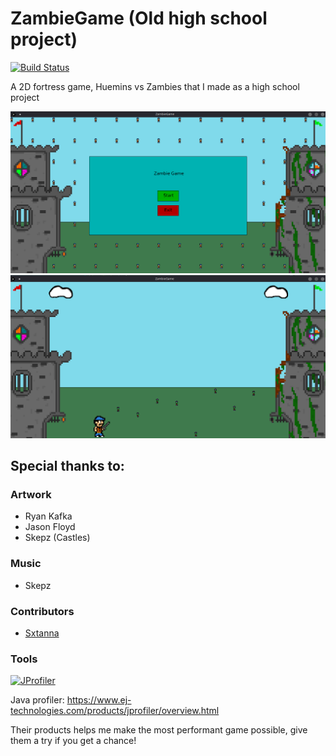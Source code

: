 # ZambieGame (Old high school project)

[![Build Status](https://drone.12oclock.dev/api/badges/camdenorrb/ZambieGame/status.svg)](https://drone.12oclock.dev/camdenorrb/ZambieGame)

A 2D fortress game, Huemins vs Zambies that I made as a high school project

<p align="center">
    <img src="https://github.com/camdenorrb/ZambieGame/raw/master/screenshots/ZambieTitleScreen.png" alt="Title Screen">
    <img src="https://github.com/camdenorrb/ZambieGame/raw/master/screenshots/ZambieGamePlay.png" alt="Gameplay">
</p>

## Special thanks to:

### Artwork
* Ryan Kafka
* Jason Floyd
* Skepz (Castles)

### Music
* Skepz

### Contributors
* [Sxtanna](https://github.com/Sxtanna)

### Tools
[![JProfiler](https://www.ej-technologies.com/images/product_banners/jprofiler_large.png)]()

Java profiler: https://www.ej-technologies.com/products/jprofiler/overview.html 
 
Their products helps me make the most performant game possible, give them a try if you get a chance!
